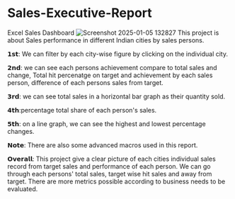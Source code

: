 # Sales-Executive-Report
Excel Sales Dashboard
![Screenshot 2025-01-05 132827](https://github.com/user-attachments/assets/2ad0beff-3054-45d4-b99b-0df3acad3f2b)
This project is about Sales performance in different Indian cities by sales persons.

𝟭𝘀𝘁: We can filter by each city-wise figure by clicking on the individual city.

𝟮𝗻𝗱: we can see each persons achievement compare to total sales and change, Total hit percenatge on target and achievement by each sales person, difference of each persons sales from target.

𝟯𝗿𝗱: we can see total sales in a horizontal bar graph as their quantity sold.

𝟰𝘁𝗵:percentage total share of each person's sales.

𝟱𝘁𝗵: on a line graph, we can see the highest and lowest percentage changes.

𝗡𝗼𝘁𝗲: There are also some advanced macros used in this report.

𝗢𝘃𝗲𝗿𝗮𝗹𝗹: This project give a clear picture of each cities individual sales record from target sales and performance of each person. We can go through each persons' total sales, target wise hit sales and away from target. There are more metrics possible according to business needs to be evaluated.
